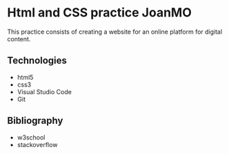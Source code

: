 # Html and CSS practice JoanMO

This practice consists of creating a website for an online platform for digital content.

## Technologies

- html5
- css3
- Visual Studio Code
- Git

## Bibliography

- w3school
- stackoverflow
